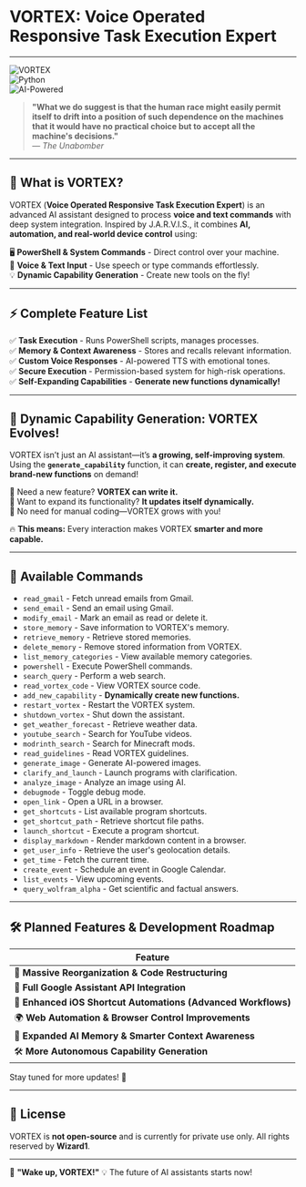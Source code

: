 # VORTEX: **Voice Operated Responsive Task Execution Expert**  

---

![VORTEX](https://img.shields.io/badge/VORTEX-Alpha-blue?style=for-the-badge)  
![Python](https://img.shields.io/badge/Built%20with-Python-3776AB?style=for-the-badge&logo=python)  
![AI-Powered](https://img.shields.io/badge/AI-Powered-brightgreen?style=for-the-badge)  

> **"What we do suggest is that the human race might easily permit itself to drift into a position of such dependence on the machines that it would have no practical choice but to accept all the machine's decisions."**  
> — *The Unabomber*  

---

## 🌟 **What is VORTEX?**

VORTEX (**Voice Operated Responsive Task Execution Expert**) is an advanced AI assistant designed to process **voice and text commands** with deep system integration. Inspired by J.A.R.V.I.S., it combines **AI, automation, and real-world device control** using:

🖥 **PowerShell & System Commands** - Direct control over your machine.  
🎤 **Voice & Text Input** - Use speech or type commands effortlessly.  
💡 **Dynamic Capability Generation** - Create new tools on the fly!  

---

## ⚡ **Complete Feature List**

✅ **Task Execution** - Runs PowerShell scripts, manages processes.  
✅ **Memory & Context Awareness** - Stores and recalls relevant information.  
✅ **Custom Voice Responses** - AI-powered TTS with emotional tones.  
✅ **Secure Execution** - Permission-based system for high-risk operations.  
✅ **Self-Expanding Capabilities** - **Generate new functions dynamically!**  

---

## 🌟 **Dynamic Capability Generation: VORTEX Evolves!**

VORTEX isn’t just an AI assistant—it’s **a growing, self-improving system**. Using the **`generate_capability`** function, it can **create, register, and execute brand-new functions** on demand!  

🔹 Need a new feature? **VORTEX can write it.**  
🔹 Want to expand its functionality? **It updates itself dynamically.**  
🔹 No need for manual coding—VORTEX grows with you!  

🔥 **This means:** Every interaction makes VORTEX **smarter and more capable.**  

---

## 🎤 **Available Commands**

- `read_gmail` - Fetch unread emails from Gmail.  
- `send_email` - Send an email using Gmail.  
- `modify_email` - Mark an email as read or delete it.  
- `store_memory` - Save information to VORTEX's memory.  
- `retrieve_memory` - Retrieve stored memories.  
- `delete_memory` - Remove stored information from VORTEX.  
- `list_memory_categories` - View available memory categories.  
- `powershell` - Execute PowerShell commands.  
- `search_query` - Perform a web search.  
- `read_vortex_code` - View VORTEX source code.  
- `add_new_capability` - **Dynamically create new functions.**  
- `restart_vortex` - Restart the VORTEX system.  
- `shutdown_vortex` - Shut down the assistant.  
- `get_weather_forecast` - Retrieve weather data.  
- `youtube_search` - Search for YouTube videos.  
- `modrinth_search` - Search for Minecraft mods.  
- `read_guidelines` - Read VORTEX guidelines.  
- `generate_image` - Generate AI-powered images.  
- `clarify_and_launch` - Launch programs with clarification.  
- `analyze_image` - Analyze an image using AI.  
- `debugmode` - Toggle debug mode.  
- `open_link` - Open a URL in a browser.  
- `get_shortcuts` - List available program shortcuts.  
- `get_shortcut_path` - Retrieve shortcut file paths.  
- `launch_shortcut` - Execute a program shortcut.  
- `display_markdown` - Render markdown content in a browser.  
- `get_user_info` - Retrieve the user's geolocation details.  
- `get_time` - Fetch the current time.  
- `create_event` - Schedule an event in Google Calendar.  
- `list_events` - View upcoming events.  
- `query_wolfram_alpha` - Get scientific and factual answers.  

---

## 🛠 **Planned Features & Development Roadmap**

| Feature                                                      |
| ------------------------------------------------------------ |
| 🚀 **Massive Reorganization & Code Restructuring**           |
| 🔗 **Full Google Assistant API Integration**                 |
| 📱 **Enhanced iOS Shortcut Automations (Advanced Workflows)** |
| 🌍 **Web Automation & Browser Control Improvements**          |
| 🤖 **Expanded AI Memory & Smarter Context Awareness**         |
| 🛠️ **More Autonomous Capability Generation**                 |

Stay tuned for more updates! 🎉  

---

## 📝 **License**

VORTEX is **not open-source** and is currently for private use only. All rights reserved by **Wizard1**.  

---

🎤 **"Wake up, VORTEX!"** 💡 The future of AI assistants starts now!
